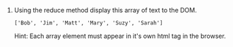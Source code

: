 1. Using the reduce method display this array of text to the DOM.

   `['Bob', 'Jim', 'Matt', 'Mary', 'Suzy', 'Sarah']`

   Hint: Each array element must appear in it's own html tag in the browser.
 
